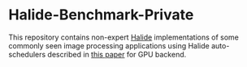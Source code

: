 # Halide-Benchmark-Private
This repository contains non-expert [Halide](https://halide-lang.org/) implementations of some commonly seen image processing applications using Halide auto-schedulers described in [this paper](https://dl.acm.org/doi/10.1145/2897824.2925952) for GPU backend.
